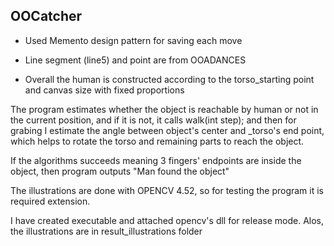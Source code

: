 ## OOCatcher

* Used Memento design pattern for saving each move

* Line segment (line5) and point are from OOADANCES 

* Overall the human is constructed according to the torso_starting point and canvas size with fixed proportions

The program estimates whether the object is reachable by human or 
not in the current position,  and if it is not,  it calls walk(int step); 
and then for grabing I estimate the angle between object's center 
and _torso's end point, which helps to rotate the torso and remaining parts to reach the object. 

If the algorithms succeeds meaning 3 fingers' endpoints are inside the object, then program outputs "Man found the object"

The illustrations are done with OPENCV 4.52, so for testing the program it is required extension. 

I have created executable and attached opencv's dll for release mode. Alos, the illustrations are in result_illustrations folder



